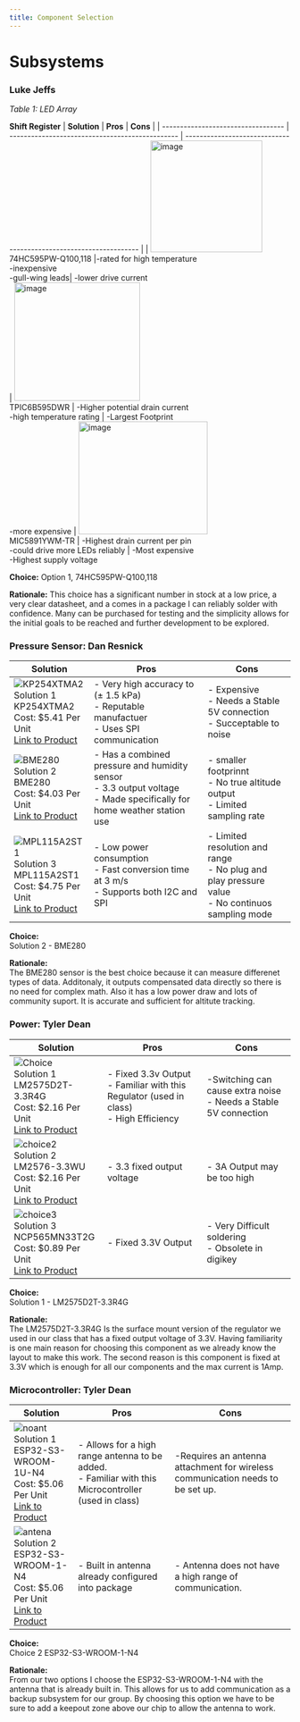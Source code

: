 ```yaml
---
title: Component Selection 
---
```


# Subsystems

### Luke Jeffs

*Table 1: LED Array*

**Shift Register**
| **Solution**                              | **Pros**                                        | **Cons**                                      |
| ---------------------------------- | ----------------------------------------------- | ----------------------------------------------------------------- |
|     <img width="200" height="200" alt="image" src="https://github.com/user-attachments/assets/2c107a6b-1226-4e08-8c50-b11ba5555ddd" /> <br>74HC595PW-Q100,118 |-rated for high temperature<br>-inexpensive <br> -gull-wing leads|  -lower drive current <br> 
|     <img width="225" height="212" alt="image" src="https://github.com/user-attachments/assets/6223c4b3-906d-4393-9681-ddfb51335681" /> <br> TPIC6B595DWR    |   -Higher potential drain current <br> -high temperature rating   |   -Largest Footprint <br> -more expensive
|     <img width="231" height="202" alt="image" src="https://github.com/user-attachments/assets/e52301ae-f8c1-43e1-b7f3-2ecdd64cae04" /> <br> MIC5891YWM-TR   |   -Highest drain current per pin  <br> -could drive more LEDs reliably   | -Most expensive <br>-Highest supply voltage  

**Choice:** Option 1, 74HC595PW-Q100,118

**Rationale:** This choice has a significant number in stock at a low price, a very clear datasheet, and a comes in a package I can reliably solder with confidence. Many can be purchased for testing and the simplicity allows for the initial goals to be reached and further development to be explored.

### **Pressure Sensor: Dan Resnick**

| Solution | Pros | Cons |
|----------|----------|----------|
| ![KP254XTMA2](https://mm.digikey.com/Volume0/opasdata/d220001/derivates/1/010/936/430/KP200_sml.jpg)<br> Solution 1<br> KP254XTMA2<br> Cost: $5.41 Per Unit<br> [Link to Product](https://www.digikey.com/en/products/detail/infineon-technologies/KP254XTMA2/6021601)<br>| - Very high accuracy to (± 1.5 kPa)<br>- Reputable manufactuer<br>- Uses SPI communication | - Expensive<br>- Needs a Stable 5V connection <br>- Succeptable to noise|
| ![BME280](https://mm.digikey.com/Volume0/opasdata/d220001/derivates/1/002/348/158/MFG_BME280_sml.jpg)<br> Solution 2<br> BME280<br> Cost: $4.03 Per Unit<br> [Link to Product](https://www.digikey.com/en/products/detail/bosch-sensortec/BME280/6136306)<br> | - Has a combined pressure and humidity sensor<br>- 3.3 output voltage<br>- Made specifically for home weather station use | - smaller footprinnt<br>- No true altitude output<br>- Limited sampling rate|
| ![MPL115A2ST1](https://mm.digikey.com/Volume0/opasdata/d220001/derivates/1/003/227/878/MFG_MPL115A2ST1_sml%28200x200%29.jpg)<br> Solution 3<br> MPL115A2ST1<br> Cost: $4.75 Per Unit<br> [Link to Product](https://www.digikey.com/en/products/detail/nxp-usa-inc/MPL115A2ST1/16538791)<br> | - Low power consumption<br>- Fast conversion time at 3 m/s<br>- Supports both I2C and SPI | - Limited resolution and range<br>- No plug and play pressure value<br>- No continuos sampling mode|

**Choice:**  
Solution 2 - BME280

**Rationale:**  
The BME280 sensor is the best choice because it can measure differenet types of data. Additonaly, it outputs compensated data directly so there is no need for complex math. Also it has a low power draw and lots of community suport. It is accurate and sufficient for altitute tracking. 

### **Power: Tyler Dean**

| Solution | Pros | Cons |
|----------|----------|----------|
| ![Choice](https://github.com/user-attachments/assets/5b31ec1c-a868-4170-8197-c2001e156be5) <br> Solution 1<br> LM2575D2T-3.3R4G<br> Cost: $2.16 Per Unit<br> [Link to Product](https://www.digikey.com/en/products/detail/onsemi/LM2575D2T-3-3R4G/1476688)<br>| - Fixed 3.3v Output<br>- Familiar with this Regulator (used in class)<br>- High Efficiency | -Switching can cause extra noise <br>- Needs a Stable 5V connection |
|![choice2](https://github.com/user-attachments/assets/cb17d48d-3db7-4344-b318-6398eb5eba27) <br> Solution 2<br> LM2576-3.3WU<br> Cost: $2.16 Per Unit<br> [Link to Product](https://www.digikey.com/en/products/detail/microchip-technology/LM2576-3-3WU/1027681)<br> | -  3.3 fixed output voltage | - 3A Output may be too high|
| ![choice3](https://github.com/user-attachments/assets/076f9ec2-722e-45cd-b529-15c6b60a2542) <br> Solution 3<br> NCP565MN33T2G<br> Cost: $0.89 Per Unit<br> [Link to Product](https://www.digikey.com/en/products/detail/onsemi/NCP565MN33T2G/1792550)<br> | - Fixed 3.3V Output | - Very Difficult soldering<br>- Obsolete in digikey|

**Choice:**  
Solution 1 - LM2575D2T-3.3R4G

**Rationale:**  
The LM2575D2T-3.3R4G Is the surface mount version of the regulator we used in our class that has a fixed output voltage of 3.3V. Having familiarity is one main reason for choosing this component as we already know the layout to make this work. The second reason is this component is fixed at 3.3V which is enough for all our components and the max current is 1Amp.

### **Microcontroller: Tyler Dean**

| Solution | Pros | Cons |
|----------|----------|----------|
|![noant](https://github.com/user-attachments/assets/f1cc1a81-dc5e-4fa8-97d6-933bec4e91a3) <br> Solution 1<br> ESP32-S3-WROOM-1U-N4<br> Cost: $5.06 Per Unit<br> [Link to Product](https://www.digikey.com/en/products/detail/espressif-systems/ESP32-S3-WROOM-1U-N4/16162640)<br>| - Allows for a high range antenna to be added.<br>- Familiar with this Microcontroller (used in class) | -Requires an antenna attachment for wireless communication needs to be set up.|
| ![antena](https://github.com/user-attachments/assets/0073decd-7d95-46fe-bf84-48cefcca1279) <br> Solution 2<br> ESP32-S3-WROOM-1-N4<br> Cost: $5.06 Per Unit<br> [Link to Product](https://www.digikey.com/en/products/detail/espressif-systems/ESP32-S3-WROOM-1-N4/16162639)<br> | -  Built in antenna already configured into package | - Antenna does not have a high range of communication.||


**Choice:**  
Choice 2  ESP32-S3-WROOM-1-N4

**Rationale:**  
From our two options I choose the ESP32-S3-WROOM-1-N4 with the antenna that is already built in. This allows for us to add communication as a backup subsystem for our group. By choosing this option we have to be sure to add a keepout zone above our chip to allow the antenna to work.
